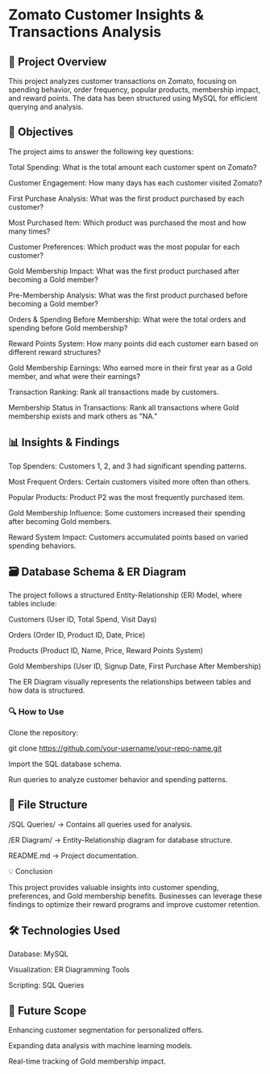 
# Zomato Customer Insights & Transactions Analysis

## 📌 Project Overview

This project analyzes customer transactions on Zomato, focusing on spending behavior, order frequency, popular products, membership impact, and reward points. The data has been structured using MySQL for efficient querying and analysis.

## 🎯 Objectives

The project aims to answer the following key questions:

Total Spending: What is the total amount each customer spent on Zomato?

Customer Engagement: How many days has each customer visited Zomato?

First Purchase Analysis: What was the first product purchased by each customer?

Most Purchased Item: Which product was purchased the most and how many times?

Customer Preferences: Which product was the most popular for each customer?

Gold Membership Impact: What was the first product purchased after becoming a Gold member?

Pre-Membership Analysis: What was the first product purchased before becoming a Gold member?

Orders & Spending Before Membership: What were the total orders and spending before Gold membership?

Reward Points System: How many points did each customer earn based on different reward structures?

Gold Membership Earnings: Who earned more in their first year as a Gold member, and what were their earnings?

Transaction Ranking: Rank all transactions made by customers.

Membership Status in Transactions: Rank all transactions where Gold membership exists and mark others as "NA."

## 📊 Insights & Findings

Top Spenders: Customers 1, 2, and 3 had significant spending patterns.

Most Frequent Orders: Certain customers visited more often than others.

Popular Products: Product P2 was the most frequently purchased item.

Gold Membership Influence: Some customers increased their spending after becoming Gold members.

Reward System Impact: Customers accumulated points based on varied spending behaviors.

## 🗃️ Database Schema & ER Diagram

The project follows a structured Entity-Relationship (ER) Model, where tables include:

Customers (User ID, Total Spend, Visit Days)

Orders (Order ID, Product ID, Date, Price)

Products (Product ID, Name, Price, Reward Points System)

Gold Memberships (User ID, Signup Date, First Purchase After Membership)

The ER Diagram visually represents the relationships between tables and how data is structured.

### 🔍 How to Use

Clone the repository:

git clone https://github.com/your-username/your-repo-name.git

Import the SQL database schema.

Run queries to analyze customer behavior and spending patterns.

## 📂 File Structure

/SQL Queries/ → Contains all queries used for analysis.

/ER Diagram/ → Entity-Relationship diagram for database structure.

README.md → Project documentation.

💡 Conclusion

This project provides valuable insights into customer spending, preferences, and Gold membership benefits. Businesses can leverage these findings to optimize their reward programs and improve customer retention.

## 🛠️ Technologies Used

Database: MySQL

Visualization: ER Diagramming Tools

Scripting: SQL Queries

## 📌 Future Scope

Enhancing customer segmentation for personalized offers.

Expanding data analysis with machine learning models.

Real-time tracking of Gold membership impact.
